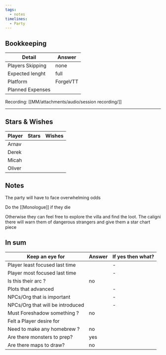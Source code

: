 ```yaml
---
tags:
  - notes
timelines:
  - Party
---
```

## Bookkeeping

| Detail           | Answer   |
| ---------------- | -------- |
| Players Skipping | none     |
| Expected lenght  | full     |
| Platform         | ForgeVTT |
| Planned Expenses |          |
Recording: [[MM/attachments/audio/session recording/]]

----
## Stars & Wishes

| Player | Stars | Wishes |
| ------ | ----- | ------ |
| Arnav  |       |        |
| Derek  |       |        |
| Micah  |       |        |
| Oliver |       |        |
## Notes

The party will have to face overwhelming odds

Do the [[Monologue]] if they die

Otherwise they can feel free to explore the villa and find the loot. The caligni there will warn them of dangerous strangers and give them a star chart piece


## In sum

| Keep an eye for                  | Answer | If yes then what? |
| -------------------------------- | ------ | ----------------- |
| Player least focused last time   |        | -                 |
| Player most focused last time    |        | -                 |
| Is this their arc ?              | no     |                   |
| Plots that advanced              |        | -                 |
| NPCs/Org that is important       |        | -                 |
| NPCs/Org that will be introduced |        | -                 |
| Must Foreshadow something ?      | no     |                   |
| Felt a Player desire for         |        |                   |
| Need to make any homebrew ?      | no     |                   |
| Are there monsters to prep?      | yes    |                   |
| Are there maps to draw?          | no     |                   |

